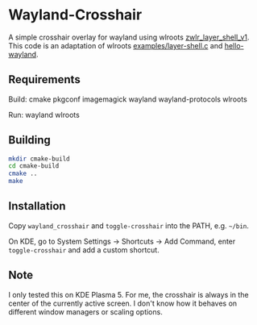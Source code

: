 # Wayland-Crosshair

A simple crosshair overlay for wayland using wlroots [zwlr_layer_shell_v1](https://wayland.app/protocols/wlr-layer-shell-unstable-v1).
This code is an adaptation of wlroots [examples/layer-shell.c](https://gitlab.freedesktop.org/wlroots/wlroots/-/blob/master/examples/layer-shell.c) and [hello-wayland](https://github.com/emersion/hello-wayland).

## Requirements

Build: cmake pkgconf imagemagick wayland wayland-protocols wlroots

Run: wayland wlroots

## Building

```bash
mkdir cmake-build
cd cmake-build
cmake ..
make
```

## Installation

Copy `wayland_crosshair` and `toggle-crosshair` into the PATH, e.g. `~/bin`.

On KDE, go to System Settings -> Shortcuts -> Add Command, enter `toggle-crosshair` and add a custom shortcut.

## Note

I only tested this on KDE Plasma 5. For me, the crosshair is always in the center of the currently active screen.
I don't know how it behaves on different window managers or scaling options.
